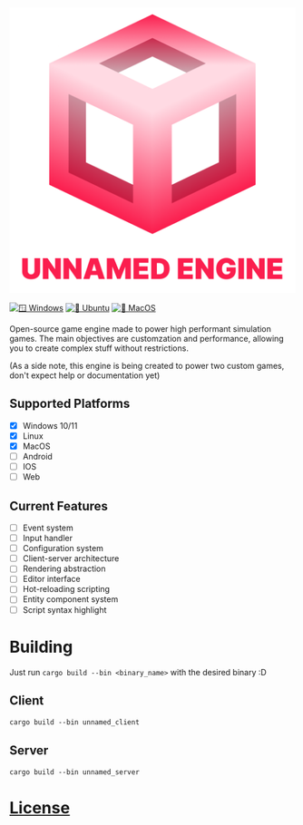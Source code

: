 <p align="center">
    <img src="resource/branding/unnamed_engine.png?raw=true" alt="Unnamed Engine">
</p>

[![🪟 Windows](https://github.com/UnnamedEngine/UnnamedEngine/actions/workflows/Windows.yml/badge.svg)](https://github.com/UnnamedEngine/UnnamedEngine/actions/workflows/Windows.yml)
[![🐧 Ubuntu](https://github.com/UnnamedEngine/UnnamedEngine/actions/workflows/Ubuntu.yml/badge.svg)](https://github.com/UnnamedEngine/UnnamedEngine/actions/workflows/Ubuntu.yml)
[![🍎 MacOS](https://github.com/UnnamedEngine/UnnamedEngine/actions/workflows/MacOS.yml/badge.svg)](https://github.com/UnnamedEngine/UnnamedEngine/actions/workflows/MacOS.yml)

Open-source game engine made to power high performant simulation games. The main objectives are customzation and performance, allowing you to create complex stuff without restrictions.

(As a side note, this engine is being created to power two custom games, don't expect help or documentation yet)

## Supported Platforms
- [x] Windows 10/11
- [x] Linux
- [x] MacOS
- [ ] Android
- [ ] IOS
- [ ] Web

## Current Features
- [ ] Event system
- [ ] Input handler
- [ ] Configuration system
- [ ] Client-server architecture
- [ ] Rendering abstraction
- [ ] Editor interface
- [ ] Hot-reloading scripting
- [ ] Entity component system
- [ ] Script syntax highlight

# Building

Just run `cargo build --bin <binary_name>` with the desired binary :D

## Client
```
cargo build --bin unnamed_client
```

## Server
```
cargo build --bin unnamed_server
```

# [License](./LICENSE)
